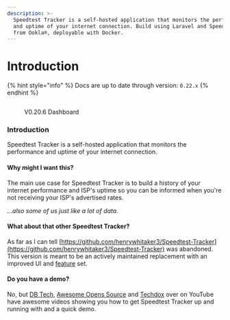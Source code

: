 ```yaml
---
description: >-
  Speedtest Tracker is a self-hosted application that monitors the performance
  and uptime of your internet connection. Build using Laravel and Speedtest CLI
  from Ookla®, deployable with Docker.
---
```


# Introduction

{% hint style="info" %}
Docs are up to date through version: `0.22.x`
{% endhint %}

<figure><img src=".gitbook/assets/image (2).png" alt=""><figcaption><p>V0.20.6 Dashboard</p></figcaption></figure>

### Introduction

Speedtest Tracker is a self-hosted application that monitors the performance and uptime of your internet connection.

#### Why might I want this?

The main use case for Speedtest Tracker is to build a history of your internet performance and ISP's uptime so you can be informed when you're not receiving your ISP's advertised rates.

_...also some of us just like a lot of data._

#### What about that other Speedtest Tracker?

As far as I can tell [https://github.com/henrywhitaker3/Speedtest-Tracker](https://github.com/henrywhitaker3/Speedtest-Tracker) was abandoned. This version is meant to be an actively maintained replacement with an improved UI and [feature](features.md) set.

#### Do you have a demo?

No, but [DB Tech](https://www.youtube.com/watch?v=feArak6WCLw), [Awesome Opens Source](https://www.youtube.com/watch?v=iyRUj77cjKg) and [Techdox](https://www.youtube.com/watch?v=vZiaWyuqsaY) over on YouTube have awesome videos showing you how to get Speedtest Tracker up and running with and a quick demo.
